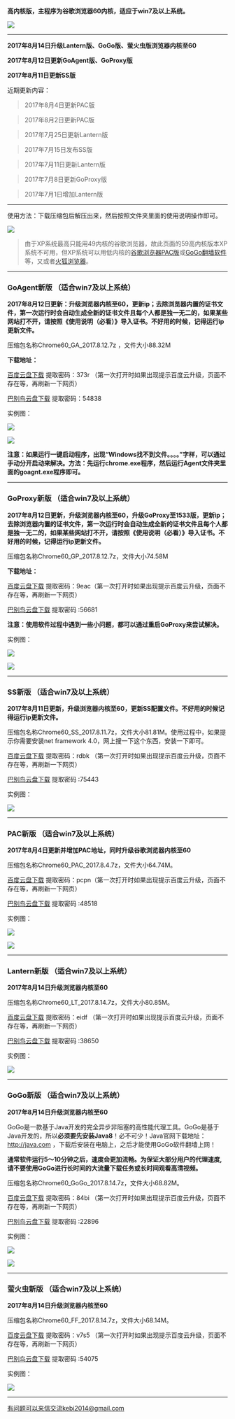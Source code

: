 **高内核版，主程序为谷歌浏览器60内核，适应于win7及以上系统。**


![](https://raw.githubusercontent.com/Alvin9999/pac2/master/chrome60.PNG)

***

**2017年8月14日升级Lantern版、GoGo版、萤火虫版浏览器内核至60**

**2017年8月12日更新GoAgent版、GoProxy版**

**2017年8月11日更新SS版**

近期更新内容：

> 2017年8月4日更新PAC版

> 2017年8月2日更新PAC版

> 2017年7月25日更新Lantern版

> 2017年7月15日发布SS版

> 2017年7月11日更新Lantern版

> 2017年7月8日更新GoProxy版

> 2017年7月1日增加Lantern版

***

使用方法：下载压缩包后解压出来，然后按照文件夹里面的使用说明操作即可。

![](https://raw.githubusercontent.com/Alvin9999/pac2/master/GA4.png)

> 由于XP系统最高只能用49内核的谷歌浏览器，故此页面的59高内核版本XP系统不可用，但XP系统可以用低内核的[谷歌浏览器PAC版](https://github.com/Alvin9999/new-pac/wiki/PAC%E7%89%88)或[GoGo翻墙软件](https://github.com/Alvin9999/new-pac/wiki/GoGo%E7%BF%BB%E5%A2%99%E8%BD%AF%E4%BB%B6)等，又或者[火狐浏览器](https://github.com/Alvin9999/new-pac/wiki/%E7%81%AB%E7%8B%90%E6%B5%8F%E8%A7%88%E5%99%A8%EF%BC%88GoAgent%E3%80%81GoProxy%E5%92%8CLantern%E7%89%88%EF%BC%89)。

***

### GoAgent新版 （适合win7及以上系统）

**2017年8月12日更新：升级浏览器内核至60，更新ip；去除浏览器内置的证书文件，第一次运行时会自动生成全新的证书文件且每个人都是独一无二的，如果某些网站打不开，请按照《使用说明（必看）》导入证书。不好用的时候，记得运行ip更新文件。**

压缩包名称Chrome60_GA_2017.8.12.7z ，文件大小88.32M

**下载地址：**

[百度云盘下载](http://pan.baidu.com/s/1nv9h8ql) 提取密码：373r （第一次打开时如果出现提示百度云升级，页面不存在等，再刷新一下网页）

[巴别鸟云盘下载](https://www.babel.cc/share.do?s=4502615308398477) 提取密码：54838


实例图：

![](https://raw.githubusercontent.com/Alvin9999/pac2/master/GA1.png)

![](https://raw.githubusercontent.com/Alvin9999/pac2/master/GA2.png)

**注意：如果运行一键启动程序，出现“Windows找不到文件。。。。”字样，可以通过手动分开启动来解决。方法：先运行chrome.exe程序，然后运行Agent文件夹里面的goagnt.exe程序即可。**

***

### GoProxy新版 （适合win7及以上系统）

**2017年8月12日更新，升级浏览器内核至60，升级GoProxy至1533版，更新ip；去除浏览器内置的证书文件，第一次运行时会自动生成全新的证书文件且每个人都是独一无二的，如果某些网站打不开，请按照《使用说明（必看）》导入证书。不好用的时候，记得运行ip更新文件。**

压缩包名称Chrome60_GP_2017.8.12.7z，文件大小74.58M

**下载地址：**

[百度云盘下载](http://pan.baidu.com/s/1gePYCYv) 提取密码：9eac（第一次打开时如果出现提示百度云升级，页面不存在等，再刷新一下网页）

[巴别鸟云盘下载](https://www.babel.cc/share.do?s=692495054161985) 提取密码 :56681

**注意：使用软件过程中遇到一些小问题，都可以通过重启GoProxy来尝试解决。**

实例图：

![](https://raw.githubusercontent.com/Alvin9999/pac2/master/GP1.png)

![](https://raw.githubusercontent.com/Alvin9999/pac2/master/GP2.png)


***


### SS新版 （适合win7及以上系统）

**2017年8月11日更新，升级浏览器内核至60，更新SS配置文件。不好用的时候记得运行ip更新文件。**

压缩包名称Chrome60_SS_2017.8.11.7z，文件大小81.81M。使用过程中，如果提示你需要安装net framework 4.0，网上搜一下这个东西，安装一下即可。

[百度云盘下载](http://pan.baidu.com/s/1pLzAeG7) 提取密码：rdbk （第一次打开时如果出现提示百度云升级，页面不存在等，再刷新一下网页）

[巴别鸟云盘下载](https://www.babel.cc/share.do?s=8624928911620210) 提取密码 :75443

实例图：

![](https://raw.githubusercontent.com/Alvin9999/pac2/master/59ss001.png)

***

### PAC新版 （适合win7及以上系统）

**2017年8月4日更新并增加PAC地址，同时升级谷歌浏览器内核至60**

压缩包名称Chrome60_PAC_2017.8.4.7z，文件大小64.74M。

[百度云盘下载](http://pan.baidu.com/s/1slkCzXb) 提取密码：pcpn（第一次打开时如果出现提示百度云升级，页面不存在等，再刷新一下网页）

[巴别鸟云盘下载](https://www.babel.cc/share.do?s=674211532623013) 提取密码 :48518

实例图：

![](https://raw.githubusercontent.com/Alvin9999/pac2/master/PAC1.png)

![](https://raw.githubusercontent.com/Alvin9999/pac2/master/PAC2.png)


***

### Lantern新版 （适合win7及以上系统）

**2017年8月14日升级浏览器内核至60**

压缩包名称Chrome60_LT_2017.8.14.7z，文件大小80.85M。

[百度云盘下载](http://pan.baidu.com/s/1jIij4wA) 提取密码：eidf （第一次打开时如果出现提示百度云升级，页面不存在等，再刷新一下网页）

[巴别鸟云盘下载](https://www.babel.cc/share.do?s=1389146950533702) 提取密码 :38650

实例图：

![](https://raw.githubusercontent.com/Alvin9999/pac2/master/59LT003.PNG)


***

### GoGo新版 （适合win7及以上系统）

**2017年8月14日升级浏览器内核至60**

GoGo是一款基于Java开发的完全异步非阻塞的高性能代理工具。GoGo是基于Java开发的，所以**必须要先安装Java8**！必不可少！Java官网下载地址：http://java.com ，下载后安装在电脑上，之后才能使用GoGo软件翻墙上网！

**通常软件运行5～10分钟之后，速度会更加流畅。为保证大部分用户的代理速度, 请不要使用GoGo进行长时间的大流量下载任务或长时间观看高清视频。**

压缩包名称Chrome60_GoGo_2017.8.14.7z，文件大小68.82M。

[百度云盘下载](http://pan.baidu.com/s/1i4UEvlz) 提取密码：84bi （第一次打开时如果出现提示百度云升级，页面不存在等，再刷新一下网页）

[巴别鸟云盘下载](https://www.babel.cc/share.do?s=6894164859820295) 提取密码 :22896


实例图：

![](https://raw.githubusercontent.com/Alvin9999/pac2/master/gogo11.png)

![](https://raw.githubusercontent.com/Alvin9999/pac2/master/gogo12.png)


***

### 萤火虫新版 （适合win7及以上系统）

**2017年8月14日升级浏览器内核至60**

压缩包名称Chrome60_FF_2017.8.14.7z，文件大小68.14M。

[百度云盘下载](http://pan.baidu.com/s/1ge3Ef3X) 提取密码：v7s5 （第一次打开时如果出现提示百度云升级，页面不存在等，再刷新一下网页）

[巴别鸟云盘下载](https://www.babel.cc/share.do?s=8156110513088733) 提取密码 :54075


实例图：

![](https://raw.githubusercontent.com/Alvin9999/pac2/master/59FF1.png)


***


有问题可以来信交流kebi2014@gmail.com